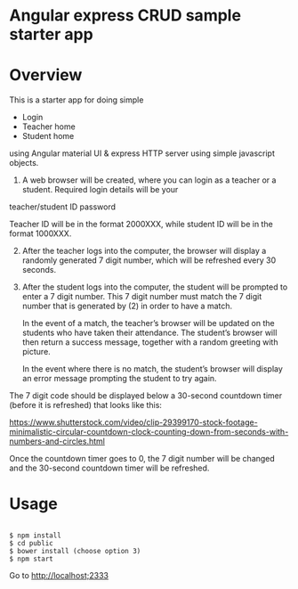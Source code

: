 Angular express CRUD sample starter app
===========================================

Overview
========

This is a starter app for doing simple

+ Login
+ Teacher home
+ Student home

using Angular material UI & express HTTP server using simple
 javascript objects.


1. A web browser will be created, where you can login as a teacher or a
student. Required login details will be your 

teacher/student ID 
password 

Teacher ID will be in the format 2000XXX, while student ID will be in
the format 1000XXX. 

2. After the teacher logs into the computer, the browser will display
a randomly generated 7 digit number, which will be refreshed every 30
seconds. 

3. After the student logs into the computer, the student will be
prompted to enter a 7 digit number. This 7 digit number must match the 7
digit number that is generated by (2) in order to have a match. 

	In the event of a match, the teacher’s browser will be updated
on the students who have taken their attendance. The student’s browser
will then return a success message, together with a random greeting with
picture. 

	In the event where there is no match, the student’s browser will
display an error message prompting the student to try again. 

The 7 digit code should be displayed below a 30-second countdown timer
(before it is refreshed) that looks like this:

https://www.shutterstock.com/video/clip-29399170-stock-footage-minimalistic-circular-countdown-clock-counting-down-from-seconds-with-numbers-and-circles.html 

Once the countdown timer goes to 0, the 7 digit number will be changed
and the 30-second countdown timer will be refreshed. 

Usage
========

```

$ npm install
$ cd public
$ bower install (choose option 3)
$ npm start

```

Go to [http://localhost;2333](http://localhost:2333/)
